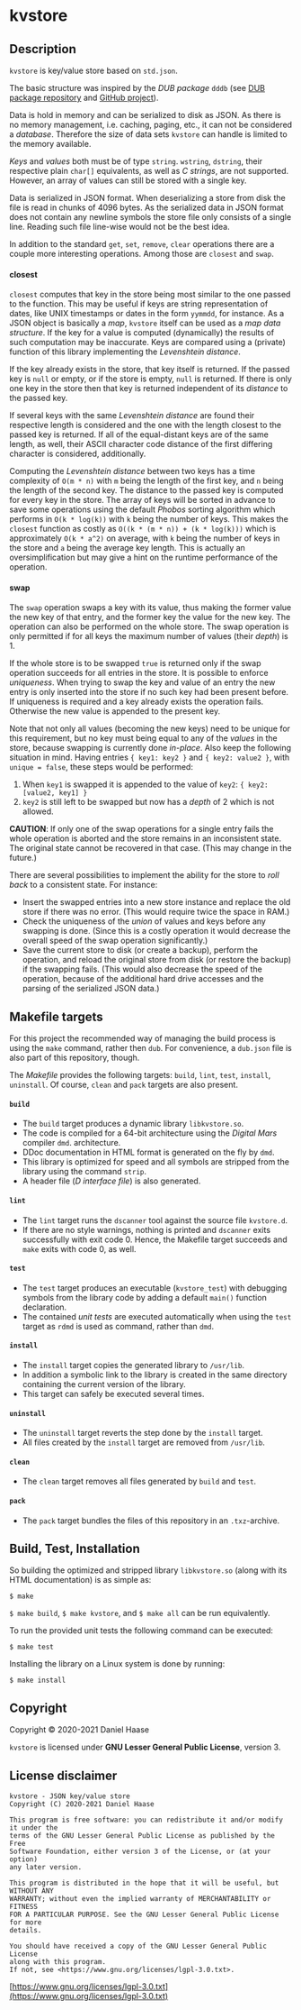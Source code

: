 # kvstore


## Description

`kvstore` is key/value store based on `std.json`.

The basic structure was inspired by the *DUB package* `dddb`
(see [DUB package repository](https://code.dlang.org/packages/dddb)
and [GitHub project](https://github.com/cvsae/dddb)).

Data is hold in memory and can be serialized to disk as JSON. As there is no
memory management, i.e. caching, paging, etc., it can not be considered a
*database*. Therefore the size of data sets `kvstore` can handle is limited
to the memory available.

*Keys* and *values* both must be of type `string`. `wstring`, `dstring`,
their respective plain `char[]` equivalents, as well as *C strings*, are not
supported. However, an array of values can still be stored with a single key.

Data is serialized in JSON format. When deserializing a store from disk the file
is read in chunks of 4096 bytes. As the serialized data in JSON format does not
contain any newline symbols the store file only consists of a single line.
Reading such file line-wise would not be the best idea.

In addition to the standard `get`, `set`, `remove`, `clear` operations there are
a couple more interesting operations. Among those are `closest` and `swap`.

#### closest

`closest` computes that key in the store being most similar to the one passed to
the function. This may be useful if keys are string representation of dates,
like UNIX timestamps or dates in the form `yymmdd`, for instance. As a JSON
object is basically a *map*, `kvstore` itself can be used as a
*map data structure*. If the key for a value is computed (dynamically) the
results of such computation may be inaccurate. Keys are compared using a
(private) function of this library implementing the *Levenshtein distance*.

If the key already exists in the store, that key itself is returned. If the
passed key is `null` or empty, or if the store is empty, `null` is returned. If
there is only one key in the store then that key is returned independent of its
*distance* to the passed key.

If several keys with the same *Levenshtein distance* are found their respective
length is considered and the one with the length closest to the passed key is
returned. If all of the equal-distant keys are of the same length, as well,
their ASCII character code distance of the first differing character is
considered, additionally.

Computing the *Levenshtein distance* between two keys has a time complexity of
`O(m * n)` with `m` being the length of the first key, and `n` being the length
of the second key. The distance to the passed key is computed for every key in
the store. The array of keys will be sorted in advance to save some operations
using the default *Phobos* sorting algorithm which performs in `O(k * log(k))`
with `k` being the number of keys. This makes the `closest` function as costly
as `O((k * (m * n)) + (k * log(k)))` which is approximately `O(k * a^2)` on
average, with `k` being the number of keys in the store and `a` being the
average key length. This is actually an oversimplification but may give a hint
on the runtime performance of the operation.


#### swap

The `swap` operation swaps a key with its value, thus making the former value
the new key of that entry, and the former key the value for the new key. The
operation can also be performed on the whole store.
The swap operation is only permitted if for all keys the maximum number of
values (their *depth*) is 1.

If the whole store is to be swapped `true` is returned only if the swap
operation succeeds for all entries in the store. It is possible to enforce
*uniqueness*. When trying to swap the key and value of an entry the new
entry is only inserted into the store if no such key had been present before.
If uniqueness is required and a key already exists the operation fails.
Otherwise the new value is appended to the present key.

Note that not only all values (becoming the new keys) need to be unique for
this requirement, but no key must being equal to any of the *values* in the
store, because swapping is currently done *in-place*. Also keep the following
situation in mind. Having entries `{ key1: key2 }` and `{ key2: value2 }`,
with `unique = false`, these steps would be performed:

1. When `key1` is swapped it is appended to the value of `key2`:
   `{ key2: [value2, key1] }`
2. `key2` is still left to be swapped but now has a *depth* of 2 which
   is not allowed.

**CAUTION**: If only one of the swap operations for a single entry fails
the whole operation is aborted and the store remains in an inconsistent state.
The original state cannot be recovered in that case. (This may change in
the future.)

There are several possibilities to implement the ability for the store to
*roll back* to a consistent state. For instance:

* Insert the swapped entries into a new store instance and replace the
  old store if there was no error. (This would require twice the space in
  RAM.)
* Check the uniqueness of the *union* of values and keys before any
  swapping is done. (Since this is a costly operation it would decrease
  the overall speed of the swap operation significantly.)
* Save the current store to disk (or create a backup), perform the
  operation, and reload the original store from disk (or restore the
  backup) if the swapping fails. (This would also decrease the speed
  of the operation, because of the additional hard drive accesses and
  the parsing of the serialized JSON data.)


## Makefile targets

For this project the recommended way of managing the build process is using
the `make` command, rather then `dub`. For convenience, a `dub.json` file is
also part of this repository, though.

The *Makefile* provides the following targets: `build`, `lint`, `test`,
`install`, `uninstall`. Of course, `clean` and `pack` targets are also present.

#### `build`

- The `build` target produces a dynamic library `libkvstore.so`.
- The code is compiled for a 64-bit architecture using the *Digital Mars*
  compiler `dmd`.
  architecture.
- DDoc documentation in HTML format is generated on the fly by `dmd`.
- This library is optimized for speed and all symbols are stripped from the
  library using the command `strip`.
- A header file (*D interface file*) is also generated.

#### `lint`

- The `lint` target runs the `dscanner` tool against the source file
  `kvstore.d`.
- If there are no style warnings, nothing is printed and `dscanner` exits
  successfully with exit code 0. Hence, the Makefile target succeeds
  and `make` exits with code 0, as well.

#### `test`

- The `test` target produces an executable (`kvstore_test`) with debugging
  symbols from the library code by adding a default `main()` function
  declaration.
- The contained *unit tests* are executed automatically when using the `test`
  target as `rdmd` is used as command, rather than `dmd`.

#### `install`

- The `install` target copies the generated library to `/usr/lib`.
- In addition a symbolic link to the library is created in the same directory
  containing the current version of the library.
- This target can safely be executed several times.

#### `uninstall`

- The `uninstall` target reverts the step done by the `install` target.
- All files created by the `install` target are removed from `/usr/lib`.

#### `clean`

- The `clean` target removes all files generated by `build` and `test`.

#### `pack`

- The `pack` target bundles the files of this repository in an `.txz`-archive.


## Build, Test, Installation

So building the optimized and stripped library `libkvstore.so` (along with its
HTML documentation) is as simple as:

```
$ make
```

`$ make build`, `$ make kvstore`, and `$ make all` can be run equivalently.

To run the provided unit tests the following command can be executed:

```
$ make test
```

Installing the library on a Linux system is done by running:

```
$ make install
```


## Copyright

Copyright &copy; 2020-2021 Daniel Haase

`kvstore` is licensed under **GNU Lesser General Public License**, version 3.


## License disclaimer

```
kvstore - JSON key/value store
Copyright (C) 2020-2021 Daniel Haase

This program is free software: you can redistribute it and/or modify it under the
terms of the GNU Lesser General Public License as published by the Free
Software Foundation, either version 3 of the License, or (at your option)
any later version.

This program is distributed in the hope that it will be useful, but WITHOUT ANY
WARRANTY; without even the implied warranty of MERCHANTABILITY or FITNESS
FOR A PARTICULAR PURPOSE. See the GNU Lesser General Public License for more
details.

You should have received a copy of the GNU Lesser General Public License
along with this program.
If not, see <https://www.gnu.org/licenses/lgpl-3.0.txt>.
```

[https://www.gnu.org/licenses/lgpl-3.0.txt](https://www.gnu.org/licenses/lgpl-3.0.txt)
